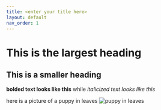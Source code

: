 ```yaml
---
title: <enter your title here>
layout: default
nav_order: 1
---
```

# This is the largest heading
## This is a smaller heading
**bolded text looks like this** while *italicized text looks like this*
  
here is a picture of a puppy in leaves
![puppy in leaves](https://upload.wikimedia.org/wikipedia/commons/7/71/St._Bernard_puppy.jpg)
  

